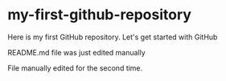 # my-first-github-repository
Here is my first GitHub repository. Let's get started with GitHub

README.md file was just edited manually

File manually edited for the second time.
